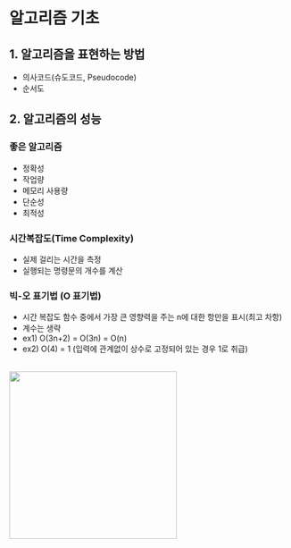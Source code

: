 # 알고리즘 기초

## 1. 알고리즘을 표현하는 방법
- 의사코드(슈도코드, Pseudocode)
- 순서도

## 2. 알고리즘의 성능
### 좋은 알고리즘
- 정확성
- 작업량
- 메모리 사용량
- 단순성
- 최적성

### 시간복잡도(Time Complexity)
- 실제 걸리는 시간을 측정
- 실행되는 명령문의 개수를 계산
  
### 빅-오 표기법 (O 표기법)
- 시간 복잡도 함수 중에서 가장 큰 영향력을 주는 n에 대한 항만을 표시(최고 차항)
- 계수는 생략
- ex1) O(3n+2) = O(3n) = O(n)
- ex2) O(4) = 1 (입력에 관계없이 상수로 고정되어 있는 경우 1로 취급)
<br>
<img src="https://user-images.githubusercontent.com/109272360/183349735-7d165e16-0e32-4a87-b88a-711252133855.png" alt="" width="300px">




